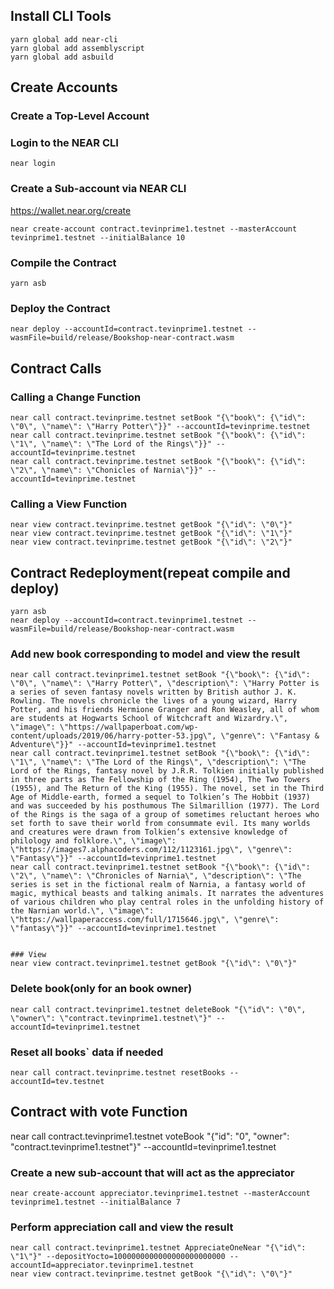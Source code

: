 ## Install CLI Tools

```
yarn global add near-cli
yarn global add assemblyscript
yarn global add asbuild
```

## Create Accounts

### Create a Top-Level Account

### Login to the NEAR CLI

```
near login
```

### Create a Sub-account via NEAR CLI
https://wallet.near.org/create
```
near create-account contract.tevinprime1.testnet --masterAccount tevinprime1.testnet --initialBalance 10
```


### Compile the Contract

```
yarn asb
```

### Deploy the Contract

```
near deploy --accountId=contract.tevinprime1.testnet --wasmFile=build/release/Bookshop-near-contract.wasm
```

## Contract Calls

### Calling a Change Function

```
near call contract.tevinprime.testnet setBook "{\"book\": {\"id\": \"0\", \"name\": \"Harry Potter\"}}" --accountId=tevinprime.testnet
near call contract.tevinprime.testnet setBook "{\"book\": {\"id\": \"1\", \"name\": \"The Lord of the Rings\"}}" --accountId=tevinprime.testnet
near call contract.tevinprime.testnet setBook "{\"book\": {\"id\": \"2\", \"name\": \"Chonicles of Narnia\"}}" --accountId=tevinprime.testnet
```

### Calling a View Function

```
near view contract.tevinprime.testnet getBook "{\"id\": \"0\"}"
near view contract.tevinprime.testnet getBook "{\"id\": \"1\"}"
near view contract.tevinprime.testnet getBook "{\"id\": \"2\"}"
```

## Contract Redeployment(repeat compile and deploy)

```
yarn asb
near deploy --accountId=contract.tevinprime1.testnet --wasmFile=build/release/Bookshop-near-contract.wasm
```

### Add new book corresponding to model and view the result

```
near call contract.tevinprime1.testnet setBook "{\"book\": {\"id\": \"0\", \"name\": \"Harry Potter\", \"description\": \"Harry Potter is a series of seven fantasy novels written by British author J. K. Rowling. The novels chronicle the lives of a young wizard, Harry Potter, and his friends Hermione Granger and Ron Weasley, all of whom are students at Hogwarts School of Witchcraft and Wizardry.\", \"image\": \"https://wallpaperboat.com/wp-content/uploads/2019/06/harry-potter-53.jpg\", \"genre\": \"Fantasy & Adventure\"}}" --accountId=tevinprime1.testnet
near call contract.tevinprime1.testnet setBook "{\"book\": {\"id\": \"1\", \"name\": \"The Lord of the Rings\", \"description\": \"The Lord of the Rings, fantasy novel by J.R.R. Tolkien initially published in three parts as The Fellowship of the Ring (1954), The Two Towers (1955), and The Return of the King (1955). The novel, set in the Third Age of Middle-earth, formed a sequel to Tolkien’s The Hobbit (1937) and was succeeded by his posthumous The Silmarillion (1977). The Lord of the Rings is the saga of a group of sometimes reluctant heroes who set forth to save their world from consummate evil. Its many worlds and creatures were drawn from Tolkien’s extensive knowledge of philology and folklore.\", \"image\": \"https://images7.alphacoders.com/112/1123161.jpg\", \"genre\": \"Fantasy\"}}" --accountId=tevinprime1.testnet
near call contract.tevinprime1.testnet setBook "{\"book\": {\"id\": \"2\", \"name\": \"Chronicles of Narnia\", \"description\": \"The series is set in the fictional realm of Narnia, a fantasy world of magic, mythical beasts and talking animals. It narrates the adventures of various children who play central roles in the unfolding history of the Narnian world.\", \"image\": \"https://wallpaperaccess.com/full/1715646.jpg\", \"genre\": \"fantasy\"}}" --accountId=tevinprime1.testnet


### View
near view contract.tevinprime1.testnet getBook "{\"id\": \"0\"}"
```

### Delete book(only for an book owner)

```
near call contract.tevinprime1.testnet deleteBook "{\"id\": \"0\", \"owner\": \"contract.tevinprime1.testnet\"}" --accountId=tevinprime1.testnet
```

### Reset all books` data if needed

```
near call contract.tevinprime.testnet resetBooks --accountId=tev.testnet
```


## Contract with vote Function
near call contract.tevinprime1.testnet voteBook "{\"id\": \"0\", \"owner\": \"contract.tevinprime1.testnet\"}" --accountId=tevinprime1.testnet

### Create a new sub-account that will act as the appreciator

```
near create-account appreciator.tevinprime1.testnet --masterAccount tevinprime1.testnet --initialBalance 7
```

### Perform appreciation call and view the result

```
near call contract.tevinprime1.testnet AppreciateOneNear "{\"id\": \"1\"}" --depositYocto=1000000000000000000000000 --accountId=appreciator.tevinprime1.testnet
near view contract.tevinprime.testnet getBook "{\"id\": \"0\"}"
```

